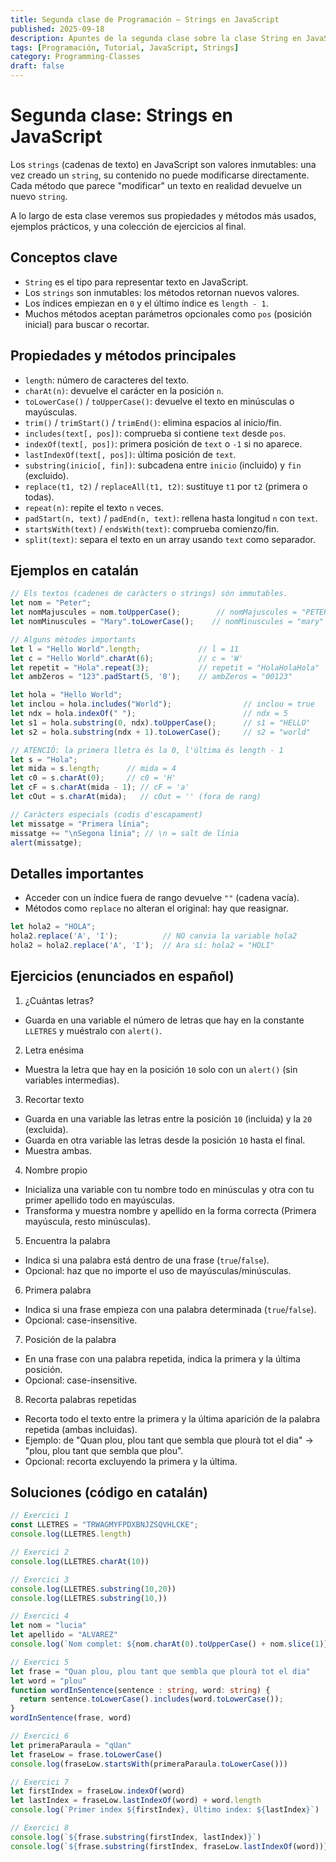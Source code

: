 ```yaml
---
title: Segunda clase de Programación — Strings en JavaScript
published: 2025-09-18
description: Apuntes de la segunda clase sobre la clase String en JavaScript: conceptos clave, métodos principales, ejemplos y ejercicios.
tags: [Programación, Tutorial, JavaScript, Strings]
category: Programming-Classes
draft: false
---
```


# Segunda clase: Strings en JavaScript

Los `strings` (cadenas de texto) en JavaScript son valores inmutables: una vez creado un `string`, su contenido no puede modificarse directamente. Cada método que parece "modificar" un texto en realidad devuelve un nuevo `string`.

A lo largo de esta clase veremos sus propiedades y métodos más usados, ejemplos prácticos, y una colección de ejercicios al final.

## Conceptos clave

- `String` es el tipo para representar texto en JavaScript.
- Los `strings` son inmutables: los métodos retornan nuevos valores.
- Los índices empiezan en `0` y el último índice es `length - 1`.
- Muchos métodos aceptan parámetros opcionales como `pos` (posición inicial) para buscar o recortar.

## Propiedades y métodos principales

- `length`: número de caracteres del texto.
- `charAt(n)`: devuelve el carácter en la posición `n`.
- `toLowerCase()` / `toUpperCase()`: devuelve el texto en minúsculas o mayúsculas.
- `trim()` / `trimStart()` / `trimEnd()`: elimina espacios al inicio/fin.
- `includes(text[, pos])`: comprueba si contiene `text` desde `pos`.
- `indexOf(text[, pos])`: primera posición de `text` o `-1` si no aparece.
- `lastIndexOf(text[, pos])`: última posición de `text`.
- `substring(inicio[, fin])`: subcadena entre `inicio` (incluido) y `fin` (excluido).
- `replace(t1, t2)` / `replaceAll(t1, t2)`: sustituye `t1` por `t2` (primera o todas).
- `repeat(n)`: repite el texto `n` veces.
- `padStart(n, text)` / `padEnd(n, text)`: rellena hasta longitud `n` con `text`.
- `startsWith(text)` / `endsWith(text)`: comprueba comienzo/fin.
- `split(text)`: separa el texto en un array usando `text` como separador.

## Ejemplos en catalán

```ts
// Els textos (cadenes de caràcters o strings) són immutables.
let nom = "Peter";
let nomMajuscules = nom.toUpperCase();        // nomMajuscules = "PETER"
let nomMinuscules = "Mary".toLowerCase();    // nomMinuscules = "mary"

// Alguns mètodes importants
let l = "Hello World".length;             // l = 11
let c = "Hello World".charAt(6);          // c = 'W'
let repetit = "Hola".repeat(3);           // repetit = "HolaHolaHola"
let ambZeros = "123".padStart(5, '0');    // ambZeros = "00123"

let hola = "Hello World";
let inclou = hola.includes("World");                // inclou = true
let ndx = hola.indexOf(" ");                        // ndx = 5
let s1 = hola.substring(0, ndx).toUpperCase();      // s1 = "HELLO"
let s2 = hola.substring(ndx + 1).toLowerCase();     // s2 = "world"

// ATENCIÓ: la primera lletra és la 0, l'última és length - 1
let s = "Hola";
let mida = s.length;      // mida = 4
let c0 = s.charAt(0);     // c0 = 'H'
let cF = s.charAt(mida - 1); // cF = 'a'
let cOut = s.charAt(mida);   // cOut = '' (fora de rang)

// Caràcters especials (codis d'escapament)
let missatge = "Primera línia";
missatge += "\nSegona línia"; // \n = salt de línia
alert(missatge);
```

## Detalles importantes

- Acceder con un índice fuera de rango devuelve `""` (cadena vacía).
- Métodos como `replace` no alteran el original: hay que reasignar.

```ts
let hola2 = "HOLA";
hola2.replace('A', 'I');          // NO canvia la variable hola2
hola2 = hola2.replace('A', 'I');  // Ara sí: hola2 = "HOLI"
```

## Ejercicios (enunciados en español)

1) ¿Cuántas letras?
- Guarda en una variable el número de letras que hay en la constante `LLETRES` y muéstralo con `alert()`.

2) Letra enésima
- Muestra la letra que hay en la posición `10` solo con un `alert()` (sin variables intermedias).

3) Recortar texto
- Guarda en una variable las letras entre la posición `10` (incluida) y la `20` (excluida).
- Guarda en otra variable las letras desde la posición `10` hasta el final.
- Muestra ambas.

4) Nombre propio
- Inicializa una variable con tu nombre todo en minúsculas y otra con tu primer apellido todo en mayúsculas.
- Transforma y muestra nombre y apellido en la forma correcta (Primera mayúscula, resto minúsculas).

5) Encuentra la palabra
- Indica si una palabra está dentro de una frase (`true`/`false`).
- Opcional: haz que no importe el uso de mayúsculas/minúsculas.

6) Primera palabra
- Indica si una frase empieza con una palabra determinada (`true`/`false`).
- Opcional: case-insensitive.

7) Posición de la palabra
- En una frase con una palabra repetida, indica la primera y la última posición.
- Opcional: case-insensitive.

8) Recorta palabras repetidas
- Recorta todo el texto entre la primera y la última aparición de la palabra repetida (ambas incluidas).
- Ejemplo: de "Quan plou, plou tant que sembla que plourà tot el dia" → "plou, plou tant que sembla que plou".
- Opcional: recorta excluyendo la primera y la última.

## Soluciones (código en catalán)

```ts
// Exercici 1
const LLETRES = "TRWAGMYFPDXBNJZSQVHLCKE";
console.log(LLETRES.length)

// Exercici 2
console.log(LLETRES.charAt(10))

// Exercici 3
console.log(LLETRES.substring(10,20))
console.log(LLETRES.substring(10,))

// Exercici 4
let nom = "lucia"
let apellido = "ALVAREZ"
console.log(`Nom complet: ${nom.charAt(0).toUpperCase() + nom.slice(1)} ${apellido.charAt(0).toUpperCase() + apellido.slice(1).toLowerCase()}`)

// Exercici 5
let frase = "Quan plou, plou tant que sembla que plourà tot el dia"
let word = "plou"
function wordInSentence(sentence : string, word: string) {
  return sentence.toLowerCase().includes(word.toLowerCase());
}
wordInSentence(frase, word)

// Exercici 6
let primeraParaula = "qUan"
let fraseLow = frase.toLowerCase()
console.log(fraseLow.startsWith(primeraParaula.toLowerCase()))

// Exercici 7
let firstIndex = fraseLow.indexOf(word)
let lastIndex = fraseLow.lastIndexOf(word) + word.length
console.log(`Primer index ${firstIndex}, Último index: ${lastIndex}`)

// Exercici 8 
console.log(`${frase.substring(firstIndex, lastIndex)}`)
console.log(`${frase.substring(firstIndex, fraseLow.lastIndexOf(word))}`)
```
